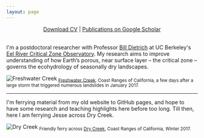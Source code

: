 ```yaml
---
layout: page
---
```


<p align="center">
  <!-- <a href="#research">Research</a> | -->
  <a href="https://www.dropbox.com/s/nvjg9o230v6sgqh/dralleCV.pdf?dl=0">Download CV</a> |
  <a href="https://scholar.google.com/citations?user=aTBY7vAAAAAJ&hl=en">Publications on Google Scholar</a>
  <br><br>
</p>


I'm a postdoctoral researcher with Professor [Bill Dietrich](http://vcresearch.berkeley.edu/faculty/william-e-dietrich) at UC Berkeley's [Eel River Critical Zone Observatory](http://criticalzone.org/eel/). My research aims to improve understanding of how Earth’s porous, near surface layer – the critical zone – governs the ecohydrology of seasonally dry landscapes. 

![](../assets/coast.JPG "Freshwater Creek")
<sub>[Freshwater Creek](https://goo.gl/maps/WHKbuRm5bNJ2), Coast Ranges of California, a few days after a large storm that triggered numerous landslides in January 2017.</sub>

---

I'm ferrying material from my old website to GitHub pages, and hope to have some research and teaching highlights here before too long. Till then, here I am ferrying Jesse across Dry Creek. 

![](../assets/ferry.jpg "Dry Creek")
<sub>Friendly ferry across [Dry Creek](https://goo.gl/maps/kyV2hX9eAQ32), Coast Ranges of California, Winter 2017.</sub>


